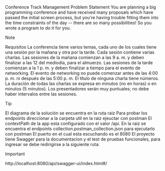 Conference Track Management
Problem Statement
You are planning a big programming conference and have received many proposals which have passed the initial screen process,
but you're having trouble fitting them into the time constraints of the day -- there are so many possibilities! So you wrote a program to do it for you.

> [!NOTE]
> Requisitos
> La conferencia tiene varios temas, cada uno de los cuales tiene una sesión por la mañana y otra por la tarde.
> Cada sesión contiene varias charlas.
> Las sesiones de la mañana comienzan a las 9 a. m. y deben finalizar a las 12 del mediodía, para el almuerzo.
> Las sesiones de la tarde comienzan a la 1 p. m. y deben finalizar a tiempo para el evento de networking.
> El evento de networking no puede comenzar antes de las 4:00 p. m. ni después de las 5:00 p. m.
> El título de ninguna charla tiene números.
> La duración de todas las charlas se expresa en minutos (no en horas) o en minutos (5 minutos).
> Los presentadores serán muy puntuales; no debe haber intervalos entre las sesiones.


> [!TIP]
> El diagrama de la solución se encuentra en la ruta raiz
> Para probar los endpoints direccionar a la carpeta util en la raiz ejeuctar con postman
> El contextPath de la app esta configurado con el valor /api.
> En la raiz se encuentra el endpoints collection.postman_collection.json para ejecutarlo con postman
> El puerto en el cual esta escuchando es el 8080
> El proyecto tiene Swagger para la documentacion y el test de pruebas funcionales,
> para ingresar se debe redirigirse a la siguiente ruta:

> [!IMPORTANT]
http://localhost:8080/api/swagger-ui/index.html#/
